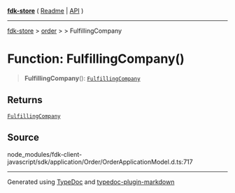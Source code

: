 [**fdk-store**](../../../README.md) ( [Readme](../../../README.md) \| [API](../../../API.md) )

---

[fdk-store](../../../API.md) > [order](../../README.md) > [<internal>](../README.md) > FulfillingCompany

# Function: FulfillingCompany()

> **FulfillingCompany**(): [`FulfillingCompany`](../type-aliases/type-alias.FulfillingCompany.md)

## Returns

[`FulfillingCompany`](../type-aliases/type-alias.FulfillingCompany.md)

## Source

node_modules/fdk-client-javascript/sdk/application/Order/OrderApplicationModel.d.ts:717

---

Generated using [TypeDoc](https://typedoc.org/) and [typedoc-plugin-markdown](https://www.npmjs.com/package/typedoc-plugin-markdown)
